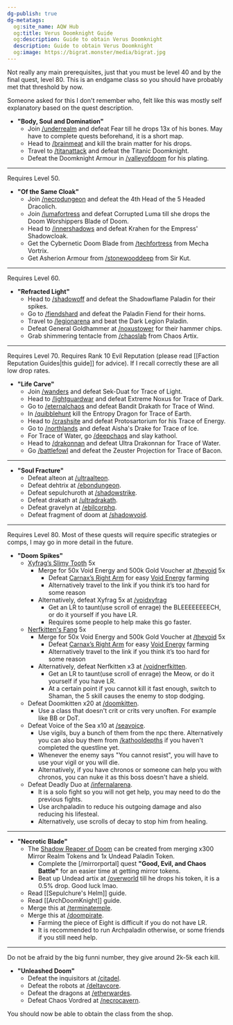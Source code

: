 ```yaml
---
dg-publish: true
dg-metatags:
  og:site_name: AQW Hub
  og:title: Verus Doomknight Guide
  og:description: Guide to obtain Verus Doomknight
  description: Guide to obtain Verus Doomknight
  og:image: https://bigrat.monster/media/bigrat.jpg
---
```


Not really any main prerequisites, just that you must be level 40 and by the final quest, level 80. This is an endgame class so you should have probably met that threshold by now.

Someone asked for this I don't remember who, felt like this was mostly self explanatory based on the quest description.

- **"Body, Soul and Domination"**
	- Join [/underrealm](http://aqwwiki.wikidot.com/under-realm) and defeat Fear till he drops 13x of his bones. May have to complete quests beforehand, it is a short map.
	- Head to [/brainmeat](http://aqwwiki.wikidot.com/brain-meat) and kill the brain matter for his drops.
	- Travel to [/titanattack](http://aqwwiki.wikidot.com/titan-attack) and defeat the Titanic Doomknight.
	- Defeat the Doomknight Armour in [/valleyofdoom](http://aqwwiki.wikidot.com/valley-of-doom) for his plating.

---

Requires Level 50.
- **"Of the Same Cloak"**
	- Join [/necrodungeon](http://aqwwiki.wikidot.com/necropolis-dungeon) and defeat the 4th Head of the 5 Headed Dracolich.
	- Join [/lumafortress](http://aqwwiki.wikidot.com/luma-fortress) and defeat Corrupted Luma till she drops the Doom Worshippers Blade of Doom.
	- Head to [/innershadows](http://aqwwiki.wikidot.com/inner-shadows) and defeat Krahen for the Empress' Shadowcloak.
	- Get the Cybernetic Doom Blade from [/techfortress](http://aqwwiki.wikidot.com/tech-fortress) from Mecha Vortrix.
	- Get Asherion Armour from [/stonewooddeep](http://aqwwiki.wikidot.com/stonewood-forest) from Sir Kut.

---

Requires Level 60.
- **"Refracted Light"**
	- Head to [/shadowoff](http://aqwwiki.wikidot.com/shadowoff) and defeat the Shadowflame Paladin for their spikes.
	- Go to [/fiendshard](http://aqwwiki.wikidot.com/fiendshard) and defeat the Paladin Fiend for their horns.
	- Travel to [/legionarena](http://aqwwiki.wikidot.com/legion-arena) and beat the Dark Legion Paladin.
	- Defeat General Goldhammer at [/noxustower](http://aqwwiki.wikidot.com/noxus-tower) for their hammer chips.
	- Grab shimmering tentacle from [/chaoslab](http://aqwwiki.wikidot.com/chaos-lab) from Chaos Artix.

---

Requires Level 70.
Requires Rank 10 Evil Reputation (please read [[Faction Reputation Guides|this guide]] for advice).
If I recall correctly these are all low drop rates.
- **"Life Carve"**
	- Join [/wanders](http://aqwwiki.wikidot.com/cave-of-wanders) and defeat Sek-Duat for Trace of Light.
	- Head to [/lightguardwar](http://aqwwiki.wikidot.com/lightguard-war-location) and defeat Extreme Noxus for Trace of Dark.
	- Go to [/eternalchaos](http://aqwwiki.wikidot.com/eternal-chaos) and defeat Bandit Drakath for Trace of Wind.
	- In [/quibblehunt](http://aqwwiki.wikidot.com/quibble-hunt) kill the Entropy Dragon for Trace of Earth.
	- Head to [/crashsite](http://aqwwiki.wikidot.com/dwakel-crash-site) and defeat Protosartorium for his Trace of Energy.
	- Go to [/northlands](http://aqwwiki.wikidot.com/guwio-village) and defeat Aisha's Drake for Trace of Ice.
	- For Trace of Water, go [/deepchaos](http://aqwwiki.wikidot.com/deep-chaos) and slay kathool.
	- Head to [/drakonnan](http://aqwwiki.wikidot.com/drakonnan-location) and defeat Ultra Drakonnan for Trace of Water.
	- Go [/battlefowl](http://aqwwiki.wikidot.com/battle-fowl) and defeat the Zeuster Projection for Trace of Bacon.

---

- **"Soul Fracture"**
	- Defeat alteon at [/ultraalteon](http://aqwwiki.wikidot.com/ultra-alteon-location).
	- Defeat dehtrix at [/ebondungeon](http://aqwwiki.wikidot.com/ebonslate-dungeon).
	- Defeat sepulchuroth at [/shadowstrike](http://aqwwiki.wikidot.com/shadowstrike).
	- Defeat drakath at [/ultradrakath](http://aqwwiki.wikidot.com/ultra-drakath).
	- Defeat gravelyn at [/ebilcorphq](http://aqwwiki.wikidot.com/ebilcorp-hq).
	- Defeat fragment of doom at [/shadowvoid](http://aqwwiki.wikidot.com/shadow-void-location).

---

Requires Level 80.
Most of these quests will require specific strategies or comps, I may go in more detail in the future.
- **"Doom Spikes"**
	- [Xyfrag’s Slimy Tooth](http://aqwwiki.wikidot.com/xyfrag-s-slimy-tooth) 5x
		- Merge for 50x Void Energy and 500k Gold Voucher at [/thevoid](http://aqwwiki.wikidot.com/the-void) 5x
			- Defeat [Carnax’s Right Arm](http://aqwwiki.wikidot.com/carnax-right-arm) for easy [Void Energy](http://aqwwiki.wikidot.com/void-energy) farming
			- Alternatively travel to the link if you think it’s too hard for some reason
		- Alternatively, defeat Xyfrag 5x at [/voidxyfrag](http://aqwwiki.wikidot.com/void-xyfrag)
			- Get an LR to taunt(use scroll of enrage) the BLEEEEEEEECH, or do it yourself if you have LR.
			- Requires some people to help make this go faster.
	- [Nerfkitten's Fang](http://aqwwiki.wikidot.com/nerfkitten-s-fang) 5x
		- Merge for 50x Void Energy and 500k Gold Voucher at [/thevoid](http://aqwwiki.wikidot.com/the-void) 5x
			- Defeat [Carnax’s Right Arm](http://aqwwiki.wikidot.com/carnax-right-arm) for easy [Void Energy](http://aqwwiki.wikidot.com/void-energy) farming
			- Alternatively travel to the link if you think it’s too hard for some reason
		- Alternatively, defeat Nerfkitten x3 at [/voidnerfkitten](http://aqwwiki.wikidot.com/void-nerfkitten).
			- Get an LR to taunt(use scroll of enrage) the Meow, or do it yourself if you have LR.
			- At a certain point if you cannot kill it fast enough, switch to Shaman, the 5 skill causes the enemy to stop dodging.
	- Defeat Doomkitten x20 at [/doomkitten](http://aqwwiki.wikidot.com/doomkitten-location).
		- Use a class that doesn't crit or crits very unoften. For example like BB or DoT.
	- Defeat Voice of the Sea x10 at [/seavoice](http://aqwwiki.wikidot.com/sea-voice).
		- Use vigils, buy a bunch of them from the npc there. Alternatively you can also buy them from [/kathooldepths](http://aqwwiki.wikidot.com/god-of-the-depths-bonus-zone) if you haven't completed the questline yet.
		- Whenever the enemy says "You cannot resist", you will have to use your vigil or you will die.
		- Alternatively, if you have chronos or someone can help you with chronos, you can nuke it as this boss doesn't have a shield.
	- Defeat Deadly Duo at [/infernalarena](http://aqwwiki.wikidot.com/infernal-arena).
		- It is a solo fight so you will not get help, you may need to do the previous fights.
		- Use archpaladin to reduce his outgoing damage and also reducing his lifesteal.
		- Alternatively, use scrolls of decay to stop him from healing.

---

- **"Necrotic Blade"**
	- The [Shadow Reaper of Doom](http://aqwwiki.wikidot.com/shadowreaper-of-doom) can be created from merging x300 Mirror Realm Tokens and 1x Undead Paladin Token.
		- Complete the [/mirrorportal] quest **"Good, Evil, and Chaos Battle"** for an easier time at getting mirror tokens.
		- Beat up Undead artix at [/overworld](http://aqwwiki.wikidot.com/overworld) till he drops his token, it is a 0.5% drop. Good luck lmao.
	- Read [[Sepulchure's Helm]] guide.
	- Read [[ArchDoomKnight]] guide.
	- Merge this at [/terminatemple](http://aqwwiki.wikidot.com/termina-temple).
	- Merge this at [/doompirate](http://aqwwiki.wikidot.com/doom-pirate).
		- Farming the piece of Eight is difficult if you do not have LR.
		- It is recommended to run Archpaladin otherwise, or some friends if you still need help.

---

Do not be afraid by the big funni number, they give around 2k-5k each kill.
- **"Unleashed Doom"**
	- Defeat the inquisitors at [/citadel](http://aqwwiki.wikidot.com/citadel-ruins).
	- Defeat the robots at [/deltavcore](http://aqwwiki.wikidot.com/delta-v-core).
	- Defeat the dragons at [/etherwardes](http://aqwwiki.wikidot.com/etherstorm-war-desoloth).
	- Defeat Chaos Vordred at [/necrocavern](http://aqwwiki.wikidot.com/necropolis-cavern).

You should now be able to obtain the class from the shop.